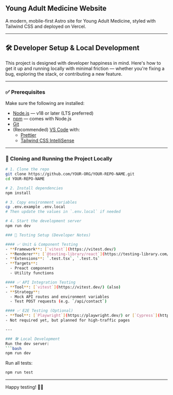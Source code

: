 ## Young Adult Medicine Website

A modern, mobile-first Astro site for Young Adult Medicine, styled with Tailwind CSS and deployed on Vercel.

---

## 🛠️ Developer Setup & Local Development

This project is designed with developer happiness in mind. Here's how to get it up and running locally with minimal friction — whether you're fixing a bug, exploring the stack, or contributing a new feature.

---

### ✅ Prerequisites

Make sure the following are installed:

- [Node.js](https://nodejs.org/) — v18 or later (LTS preferred)
- [npm](https://www.npmjs.com/) — comes with Node.js
- [Git](https://git-scm.com/)
- (Recommended) [VS Code](https://code.visualstudio.com/) with:
  - [Prettier](https://marketplace.visualstudio.com/items?itemName=esbenp.prettier-vscode)
  - [Tailwind CSS IntelliSense](https://marketplace.visualstudio.com/items?itemName=bradlc.vscode-tailwindcss)

---

### 🚀 Cloning and Running the Project Locally

````bash
# 1. Clone the repo
git clone https://github.com/YOUR-ORG/YOUR-REPO-NAME.git
cd YOUR-REPO-NAME

# 2. Install dependencies
npm install

# 3. Copy environment variables
cp .env.example .env.local
# Then update the values in `.env.local` if needed

# 4. Start the development server
npm run dev

### 🧪 Testing Setup (Developer Notes)

#### ✅ Unit & Component Testing
- **Framework**: [`vitest`](https://vitest.dev/)
- **Renderer**: [`@testing-library/react`](https://testing-library.com/docs/react-testing-library/intro/)
- **Extensions**: `.test.tsx`, `.test.ts`
- **Targets**:
  - Preact components
  - Utility functions

#### ✅ API Integration Testing
- **Tool**: [`vitest`](https://vitest.dev/) (also)
- **Strategy**:
  - Mock API routes and environment variables
  - Test POST requests (e.g. `/api/contact`)

#### ✅ E2E Testing (Optional)
- **Tool**: [`Playwright`](https://playwright.dev/) or [`Cypress`](https://cypress.io)
- Not required yet, but planned for high-traffic pages

---

### 🛠 Local Development
Run the dev server:
```bash
npm run dev
````

Run all tests:

```bash
npm run test
```

---

Happy testing! 🧪✨
